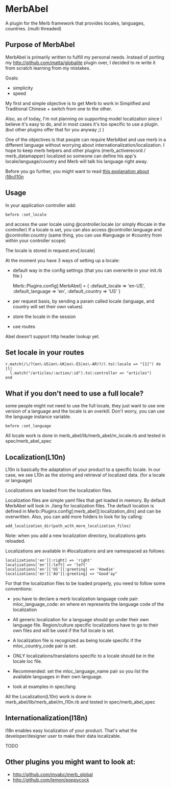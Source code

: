MerbAbel
=========

A plugin for the Merb framework that provides locales, languages, countries. (multi threaded)


Purpose of MerbAbel
---------------------

MerbAbel is primarily written to fulfill my personal needs. Instead of porting my http://github.com/matta/globalite plugin over, I decided to re write it from scratch learning from my mistakes.

Goals:

* simplicity
* speed

My first and simple objective is to get Merb to work in Simplified and Traditional Chinese + switch from one to the other.

Also, as of today, I'm not planning on supporting model localization since I believe it's easy to do, and in most cases it's too specific to use a plugin. (but other plugins offer that for you anyway ;) )

One of the objectives is that people can require MerbAbel and use merb in a different language without worrying about internationalization/localization. I hope to keep merb helpers and other plugins (merb_activerecord / merb_datamapper) localized so someone can define his app's locale/language/country and Merb will talk his language right away.

Before you go further, you might want to read [this explanation about i18n/l10n](http://www.w3.org/International/questions/qa-i18n)

Usage
------

In your application controller add:

    before :set_locale
    

and access the user locale using  @controller.locale (or simply #locale in the controller)
If a locale is set, you can also access @controller.language and @controller.country (same thing, you can use #language or #country from within your controller scope)

The locale is stored in request.env[:locale]

At the moment you have 3 ways of setting up a locale:

* default way in the config settings (that you can overwrite in your init.rb file )

    Merb::Plugins.config[:MerbAbel] = {
      :default_locale => 'en-US',
      :default_language => 'en',
      :default_country => 'US'
    }
    
* per request basis, by sending a param called locale (language, and country will set their own values)
* store the locale in the session
* use routes

Abel doesn't support http header lookup yet.

Set locale in your routes
--------------------------

    r.match(/\/?(en\-US|en\-UK|es\-ES|es\-AR)?/).to(:locale => "[1]") do |l|
      l.match("/articles/:action/:id").to(:controller => "articles")
    end
    
What if you don't need to use a full locale?
--------------------------------------------

some people might not need to use the full locale, they just want to use one version of a language and the locale is an overkill. Don't worry, you can use the language instance variable.

    before :set_language
    
    
All locale work is done in merb_abel/lib/merb_abel/m_locale.rb and tested in spec/merb_abel_spec    

Localization(L10n)
------------------

L10n is basically the adaptation of your product to a specific locale. In our case, we see L10n as the storing and retrieval of localized data. (for a locale or language)

Localizations are loaded from the localization files.

Localization files are simple yaml files that get loaded in memory. By default MerbAbel will look in ./lang for localization files. The default location is defined in Merb::Plugins.config[:merb_abel][:localization_dirs] and can be overwritten. Also, you can add more folders to look for by calling:

    add_localization_dir(path_with_more_localization_files)
    
Note: when you add a new localization directory, localizations gets reloaded.

Localizations are available in #localizations and are namespaced as follows:

    localizations['en'][:right] => 'right'
    localizations['en'][:left] => 'left'
    localizations['en']['US'][:greeting] => 'Howdie'
    localizations['en']['AU'][:greeting] => "Good'ay"
    
For that the localization files to be loaded properly, you need to follow some conventions:

* you have to declare a merb localization language code pair: 
    mloc_language_code: en
where en represents the language code of the localization

* All generic localization for a language should go under their own language file. Region/culture specific localizations have to go to their own files and will be used if the full locale is set.

* A localization file is recognized as being locale specific if the mloc_country_code pair is set.

* ONLY localizations/translations specific to a locale should be in the locale loc file.

* Recommended: set the mloc_language_name pair so you list the available languages in their own language.

* look at examples in spec/lang

All the Localization(L10n) work is done in merb_abel/lib/merb_abel/m_l10n.rb and tested in spec/merb_abel_spec


Internationalization(I18n)
--------------------------

I18n enables easy localization of your product. That's what the developer/designer user to make their data localizable.

TODO



Other plugins you might want to look at:
----------------------------------------

* http://github.com/myabc/merb_global
* http://github.com/lemon/poppycock